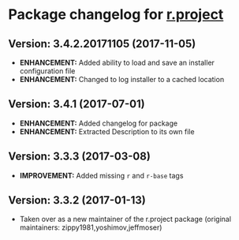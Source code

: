# Package changelog for [r.project](https://chocolatey.org/packages/r.project)

## Version: 3.4.2.20171105 (2017-11-05)
- **ENHANCEMENT:** Added ability to load and save an installer configuration file
- **ENHANCEMENT:** Changed to log installer to a cached location

## Version: 3.4.1 (2017-07-01)
- **ENHANCEMENT:** Added changelog for package
- **ENHANCEMENT:** Extracted Description to its own file

## Version: 3.3.3 (2017-03-08)
- **IMPROVEMENT:** Added missing `r` and `r-base` tags

## Version: 3.3.2 (2017-01-13)
- Taken over as a new maintainer of the r.project package (original maintainers: zippy1981,yoshimov,jeffmoser)

